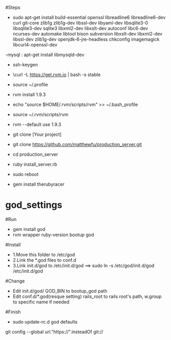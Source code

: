 #Steps
- sudo apt-get install build-essential openssl libreadline6 libreadline6-dev curl git-core zlib1g zlib1g-dev libssl-dev libyaml-dev libsqlite3-0 libsqlite3-dev sqlite3 libxml2-dev libxslt-dev autoconf libc6-dev ncurses-dev automake libtool bison subversion libxslt-dev libxml2-dev libssl-dev zlib1g-dev openjdk-6-jre-headless chkconfig imagemagick libcurl4-openssl-dev


-mysql : apt-get install libmysqld-dev 

- ssh-keygen 

- \curl -L https://get.rvm.io | bash -s stable 
- source ~/.profile
- rvm install 1.9.3
- echo "source $HOME/.rvm/scripts/rvm" >> ~/.bash_profile
- source ~/.rvm/scripts/rvm
- rvm --default use 1.9.3
- git clone [Your project]
- git clone https://github.com/matthewfu/production_server.git
- cd production_server
- ruby install_server.rb
- sudo reboot
- gem install therubyracer

god_settings
============

#Run
- gem install god
- rvm wrapper ruby-version bootup god

#Install
- 1.Move this folder to /etc/god
- 2.Link the *.god files to conf.d  
- 3.Link init.d/god to /etc/init.d/god  ==>  sudo ln -s /etc/god/init.d/god  /etc/init.d/god 

#Change
- Edit init.d/god/  GOD_BIN to bootup_god path
- Edit conf.d/*.god(resque setting)   rails_root to rails root's path, w.group to specific name if needed

#Finish
- sudo update-rc.d god defaults


git config --global url."https://".insteadOf git://